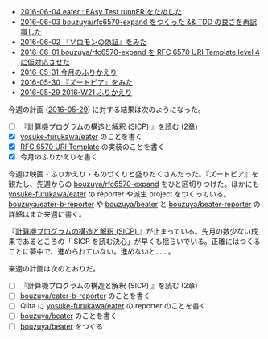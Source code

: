 - [2016-06-04 eater : EAsy Test runnER をためした][2016-06-04]
- [2016-06-03 bouzuya/rfc6570-expand をつくった && TDD の良さを再認識した][2016-06-03]
- [2016-06-02 『ソロモンの偽証』をみた][2016-06-02]
- [2016-06-01 bouzuya/rfc6570-expand を RFC 6570 URI Template level 4 に仮対応させた][2016-06-01]
- [2016-05-31 今月のふりかえり][2016-05-31]
- [2016-05-30 『ズートピア』をみた][2016-05-30]
- [2016-05-29 2016-W21 ふりかえり][2016-05-29]

今週の計画 ([2016-05-29][]) に対する結果は次のようになった。

- [ ] 『計算機プログラムの構造と解釈 (SICP) 』を読む (2章)
- [x] [yosuke-furukawa/eater][] のことを書く
- [x] [RFC 6570 URI Template](https://tools.ietf.org/html/rfc6570) の実装のことを書く
- [x] 今月のふりかえりを書く

今週は映画・ふりかえり・ものづくりと盛りだくさんだった。『ズートピア』を観たし、先週からの [bouzuya/rfc6570-expand][] をひと区切りつけた。ほかにも [yosuke-furukawa/eater][] の reporter や派生 project をつくっている。[bouzuya/eater-b-reporter][] や [bouzuya/beater][] と [bouzuya/beater-reporter][] の詳細はまた来週に書く。

『[計算機プログラムの構造と解釈 (SICP) ](http://www.amazon.co.jp/dp/4798135984/)』が止まっている。先月の数少ない成果であるところの「 SICP を読む決心」が早くも揺らいでいる。正確にはつくることに夢中で、進められていない。進めないと……。

来週の計画は次のとおりだ。

- [ ] 『計算機プログラムの構造と解釈 (SICP) 』を読む (2章)
- [ ] [bouzuya/eater-b-reporter][] のことを書く
- [ ] Qiita に [yosuke-furukawa/eater][] の reporter のことを書く
- [ ] [bouzuya/beater][] のことを書く
- [ ] [bouzuya/beater][] をつくる

[2016-05-29]: http://blog.bouzuya.net/2016/05/29/
[2016-05-30]: http://blog.bouzuya.net/2016/05/30/
[2016-05-31]: http://blog.bouzuya.net/2016/05/31/
[2016-06-01]: http://blog.bouzuya.net/2016/06/01/
[2016-06-02]: http://blog.bouzuya.net/2016/06/02/
[2016-06-03]: http://blog.bouzuya.net/2016/06/03/
[2016-06-04]: http://blog.bouzuya.net/2016/06/04/
[bouzuya/beater-reporter]: https://github.com/bouzuya/beater-reporter
[bouzuya/beater]: https://github.com/bouzuya/beater
[bouzuya/eater-b-reporter]: https://github.com/bouzuya/eater-b-reporter
[bouzuya/rfc6570-expand]: https://github.com/bouzuya/rfc6570-expand
[yosuke-furukawa/eater]: https://github.com/yosuke-furukawa/eater

